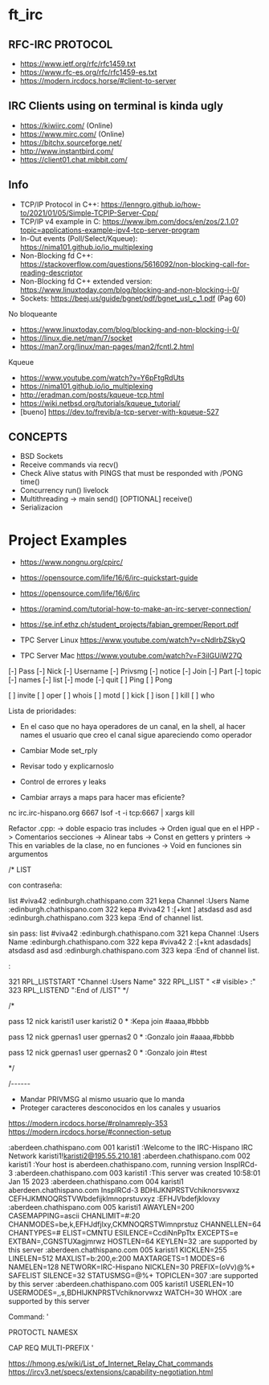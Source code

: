 # ft_irc

## RFC-IRC PROTOCOL
- https://www.ietf.org/rfc/rfc1459.txt
- https://www.rfc-es.org/rfc/rfc1459-es.txt
- https://modern.ircdocs.horse/#client-to-server

## IRC Clients using on terminal is kinda ugly
- https://kiwiirc.com/              (Online)
- https://www.mirc.com/             (Online)
- https://bitchx.sourceforge.net/
- http://www.instantbird.com/
- https://client01.chat.mibbit.com/


## Info
- TCP/IP Protocol in C++: https://lenngro.github.io/how-to/2021/01/05/Simple-TCPIP-Server-Cpp/
- TCP/IP v4 example in C: https://www.ibm.com/docs/en/zos/2.1.0?topic=applications-example-ipv4-tcp-server-program
- In-Out events (Poll/Select/Kqueue): https://nima101.github.io/io_multiplexing 
- Non-Blocking fd C++: https://stackoverflow.com/questions/5616092/non-blocking-call-for-reading-descriptor
- Non-Blocking fd C++ extended version: https://www.linuxtoday.com/blog/blocking-and-non-blocking-i-0/
- Sockets: https://beej.us/guide/bgnet/pdf/bgnet_usl_c_1.pdf (Pag 60)

No bloqueante
- https://www.linuxtoday.com/blog/blocking-and-non-blocking-i-0/
- https://linux.die.net/man/7/socket
- https://man7.org/linux/man-pages/man2/fcntl.2.html

Kqueue
- https://www.youtube.com/watch?v=Y6pFtgRdUts
- https://nima101.github.io/io_multiplexing
- http://eradman.com/posts/kqueue-tcp.html
- https://wiki.netbsd.org/tutorials/kqueue_tutorial/
- [bueno] https://dev.to/frevib/a-tcp-server-with-kqueue-527



## CONCEPTS
* BSD Sockets
* Receive commands via recv()
* Check Alive status with PINGS that must be responded with /PONG time()
* Concurrency run() livelock
* Multithreading -> main
                    send() [OPTIONAL]
                    receive()
* Serializacion

# Project Examples
- https://www.nongnu.org/cpirc/
- https://opensource.com/life/16/6/irc-quickstart-guide
- https://opensource.com/life/16/6/irc
- https://oramind.com/tutorial-how-to-make-an-irc-server-connection/
- https://se.inf.ethz.ch/student_projects/fabian_gremper/Report.pdf

- TPC Server Linux https://www.youtube.com/watch?v=cNdlrbZSkyQ
- TPC Server Mac https://www.youtube.com/watch?v=F3iIGUiW27Q



[-] Pass
[-] Nick
[-] Username
[-] Privsmg
[-] notice
[-] Join
[-] Part
[-] topic
[-] names
[-] list
[-] mode
[-] quit
[ ] Ping
[ ] Pong




[ ] invite
[ ] oper
[ ] whois
[ ] motd
[ ] kick
[ ] ison
[ ] kill
[ ] who

Lista de prioridades:
- En el caso que no haya operadores de un canal, en la shell, al hacer names el usuario que creo el canal sigue apareciendo como operador
- Cambiar Mode set_rply
- Revisar todo y explicarnoslo

- Control de errores y leaks
- Cambiar arrays a maps para hacer mas eficiente?


nc irc.irc-hispano.org 6667
lsof -t -i tcp:6667 | xargs kill


Refactor .cpp:
-> doble espacio tras includes
-> Orden igual que en el HPP
-> Comentarios secciones
-> Alinear tabs
-> Const en getters y printers
-> This en variables de la clase, no en funciones
-> Void en funciones sin argumentos


/*
LIST

con contraseña:

list #viva42
:edinburgh.chathispano.com 321 kepa Channel :Users Name
:edinburgh.chathispano.com 322 kepa #viva42 1 :[+knt <key>] atsdasd asd asd
:edinburgh.chathispano.com 323 kepa :End of channel list.


sin pass:
list #viva42
:edinburgh.chathispano.com 321 kepa Channel :Users Name
:edinburgh.chathispano.com 322 kepa #viva42 2 :[+knt adasdads] atsdasd asd asd
:edinburgh.chathispano.com 323 kepa :End of channel list.

<channel> <client count> :<topic>

321     RPL_LISTSTART
                        "Channel :Users  Name"
322     RPL_LIST
                        "<channel> <# visible> :<topic>"
323     RPL_LISTEND
                        ":End of /LIST"
*/


/*

pass 12
nick karisti1
user karisti2 0 * :Kepa
join #aaaa,#bbbb


pass 12
nick gpernas1
user gpernas2 0 * :Gonzalo
join #aaaa,#bbbb

pass 12
nick gpernas1
user gpernas2 0 * :Gonzalo
join #test

*/


/------
* Mandar PRIVMSG al mismo usuario que lo manda
* Proteger caracteres desconocidos en los canales y usuarios



https://modern.ircdocs.horse/#rplnamreply-353
https://modern.ircdocs.horse/#connection-setup


:aberdeen.chathispano.com 001 karisti1 :Welcome to the IRC-Hispano IRC Network karisti1!karisti2@195.55.210.181
:aberdeen.chathispano.com 002 karisti1 :Your host is aberdeen.chathispano.com, running version InspIRCd-3
:aberdeen.chathispano.com 003 karisti1 :This server was created 10:58:01 Jan 15 2023
:aberdeen.chathispano.com 004 karisti1 aberdeen.chathispano.com InspIRCd-3 BDHIJKNPRSTVchiknorsvwxz CEFHJKMNOQRSTVWbdefijklmnoprstuvxyz :EFHJVbdefjklovxy
:aberdeen.chathispano.com 005 karisti1 AWAYLEN=200 CASEMAPPING=ascii CHANLIMIT=#:20 CHANMODES=be,k,EFHJdfjlxy,CKMNOQRSTWimnprstuz CHANNELLEN=64 CHANTYPES=# ELIST=CMNTU ESILENCE=CcdiNnPpTtx EXCEPTS=e EXTBAN=,CGNSTUXagjmrwz HOSTLEN=64 KEYLEN=32 :are supported by this server
:aberdeen.chathispano.com 005 karisti1 KICKLEN=255 LINELEN=512 MAXLIST=b:200,e:200 MAXTARGETS=1 MODES=6 NAMELEN=128 NETWORK=IRC-Hispano NICKLEN=30 PREFIX=(oVv)@%+ SAFELIST SILENCE=32 STATUSMSG=@%+ TOPICLEN=307 :are supported by this server
:aberdeen.chathispano.com 005 karisti1 USERLEN=10 USERMODES=,,s,BDHIJKNPRSTVchiknorvwxz WATCH=30 WHOX :are supported by this server

Command: '

PROTOCTL NAMESX


CAP REQ MULTI-PREFIX
'

https://hmong.es/wiki/List_of_Internet_Relay_Chat_commands
https://ircv3.net/specs/extensions/capability-negotiation.html
